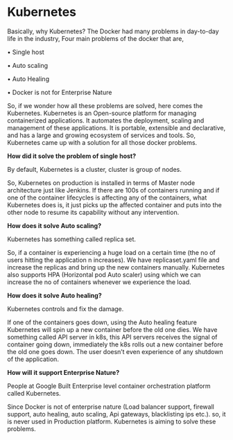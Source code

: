 # Kubernetes

Basically, why Kubernetes?
The Docker had many problems in day-to-day life in the industry,
Four main problems of the docker that are,

•	Single host

•	Auto scaling

•	Auto Healing

•	Docker is not for Enterprise Nature

So, if we wonder how all these problems are solved, here comes the Kubernetes.
Kubernetes is an Open-source platform for managing containerized applications. It automates the deployment, scaling and management of these applications. It is portable, extensible and declarative, and has a large and growing ecosystem of services and tools. 
So, Kubernetes came up with a solution for all those docker problems.

**How did it solve the problem of single host?**

By default, Kubernetes is a cluster, cluster is group of nodes. 

So, Kubernetes on production is installed in terms of Master node architecture just like Jenkins. 
If there are 100s of containers running and if one of the container lifecycles is affecting any of the containers, what Kubernetes does is, it just picks up the affected container and puts into the other node to resume its capability without any intervention.

**How does it solve Auto scaling?**

Kubernetes has something called replica set.

So, if a container is experiencing a huge load on a certain time (the no of users hitting the application n increases). We have replicaset.yaml file and increase the replicas and bring up the new containers manually. Kubernetes also supports HPA (Horizontal pod Auto scaler) using which we can increase the no of containers whenever we experience the load.

**How does it solve Auto healing?**

Kubernetes controls and fix the damage.

If one of the containers goes down, using the Auto healing feature Kubernetes will spin up a new container before the old one dies.
We have something called API server in k8s, this API servers receives the signal of container going down, immediately the k8s rolls out a new container before the old one goes down. The user doesn’t even experience of any shutdown of the application.

**How will it support Enterprise Nature?**

People at Google Built Enterprise level container orchestration platform called Kubernetes.

Since Docker is not of enterprise nature (Load balancer support, firewall support, auto healing, auto scaling, Api gateways, blacklisting ips etc.). so, it is never used in Production platform. Kubernetes is aiming to solve these problems.
